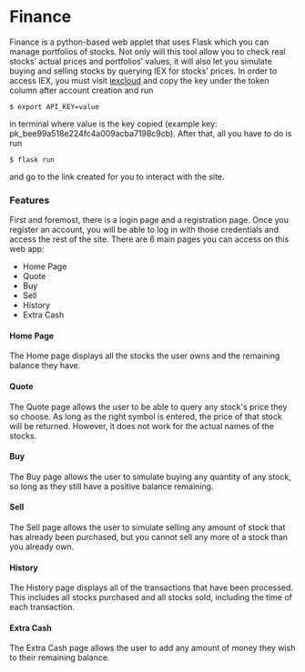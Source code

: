 # Finance

Finance is a python-based web applet that uses Flask which you can manage portfolios of stocks. Not only will this tool allow you to check real stocks’ actual prices and portfolios’ values, it will also let you simulate buying and selling stocks by querying IEX for stocks’ prices. In order to access IEX, you must visit [iexcloud](https://iexcloud.io/cloud-login#/register/) and copy the key under the token column after account creation and run 
```console
$ export API_KEY=value 
```
in terminal where value is the key copied (example key: pk_bee99a518e224fc4a009acba7198c9cb). After that, all you have to do is run 
```console
$ flask run 
```
and go to the link created for you to interact with the site.

### Features

First and foremost, there is a login page and a registration page. Once you register an account, you will be able to log in with those credentials and access the rest of the site. There are 6 main pages you can access on this web app:
- Home Page
- Quote
- Buy
- Sell
- History
- Extra Cash

#### Home Page

The Home page displays all the stocks the user owns and the remaining balance they have.

#### Quote

The Quote page allows the user to be able to query any stock's price they so choose. As long as the right symbol is entered, the price of that stock will be returned. However, it does not work for the actual names of the stocks.

#### Buy

The Buy page allows the user to simulate buying any quantity of any stock, so long as they still have a positive balance remaining. 

#### Sell

The Sell page allows the user to simulate selling any amount of stock that has already been purchased, but you cannot sell any more of a stock than you already own. 

#### History

The History page displays all of the transactions that have been processed. This includes all stocks purchased and all stocks sold, including the time of each transaction. 

#### Extra Cash

The Extra Cash page allows the user to add any amount of money they wish to their remaining balance. 
